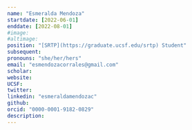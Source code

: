 ```yaml
---
name: "Esmeralda Mendoza"
startdate: [2022-06-01]
enddate: [2022-08-01]
#image:
#altimage:
position: "[SRTP](https://graduate.ucsf.edu/srtp) Student"
subsequent:
pronouns: "she/her/hers"
email: "esmendozacorrales@gmail.com"
scholar:
website:
UCSF:
twitter:
linkedin: "esmeraldamendozac"
github:
orcid: "0000-0001-9182-0829"
description:
---
```

